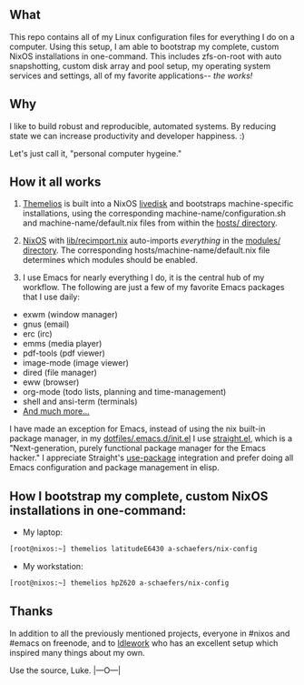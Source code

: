 ## What
This repo contains all of my Linux configuration files for everything I do on a computer.
Using this setup, I am able to bootstrap my complete, custom NixOS installations in one-command.
This includes zfs-on-root with auto snapshotting, custom disk array and pool setup,
my operating system services and settings, all of my favorite applications-- _the works!_

## Why
I like to build robust and reproducible, automated systems.
By reducing state we can increase productivity and developer happiness. :)

Let's just call it, "personal computer hygeine."

## How it all works
1. [Themelios](https://github.com/a-schaefers/themelios) is built into a NixOS
[livedisk](https://github.com/a-schaefers/nix-config/blob/master/iso/myrescueiso.nix)
and bootstraps machine-specific installations, using the corresponding machine-name/configuration.sh
and machine-name/default.nix files from within the
[hosts/ directory](https://github.com/a-schaefers/nix-config/tree/master/hosts).

2. [NixOS](https://nixos.org/) with
[lib/recimport.nix](https://github.com/a-schaefers/nix-config/blob/master/lib/recimport.nix)
auto-imports _everything_ in the
[modules/ directory](https://github.com/a-schaefers/nix-config/tree/master/modules). The
corresponding hosts/machine-name/default.nix file determines which modules should be enabled.

3. I use Emacs for nearly everything I do, it is the central hub of my workflow. The following are
just a few of my favorite Emacs packages that I use daily:
  - exwm (window manager)
  - gnus (email)
  - erc (irc)
  - emms (media player)
  - pdf-tools (pdf viewer)
  - image-mode (image viewer)
  - dired (file manager)
  - eww (browser)
  - org-mode (todo lists, planning and time-management)
  - shell and ansi-term (terminals)
  - [And much more...](https://github.com/a-schaefers/nix-config/tree/master/dotfiles/.emacs.d/lisp.d)

  I have made an exception for Emacs, instead of using the nix built-in package manager, in my
[dotfiles/.emacs.d/init.el](https://github.com/a-schaefers/nix-config/blob/master/dotfiles/.emacs.d/init.el)
I use [straight.el](https://github.com/raxod502/straight.el), which
is a "Next-generation, purely functional package manager for the Emacs hacker." I appreciate Straight's
[use-package](https://github.com/jwiegley/use-package) integration and prefer doing all Emacs
configuration and package management in elisp.

## How I bootstrap my complete, custom NixOS installations in one-command:
- My laptop:
```bash
[root@nixos:~] themelios latitudeE6430 a-schaefers/nix-config
```

- My workstation:
```bash
[root@nixos:~] themelios hpZ620 a-schaefers/nix-config
```

## Thanks
In addition to all the previously mentioned projects, everyone in #nixos and #emacs on freenode,
and to [ldlework](https://github.com/dustinlacewell/dotfiles)
who has an excellent setup which inspired many things about my own.

Use the source, Luke. |—O—|
